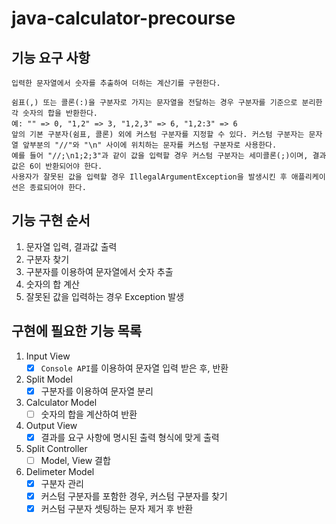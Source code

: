 # java-calculator-precourse

## 기능 요구 사항

```
입력한 문자열에서 숫자를 추출하여 더하는 계산기를 구현한다.

쉼표(,) 또는 콜론(:)을 구분자로 가지는 문자열을 전달하는 경우 구분자를 기준으로 분리한 각 숫자의 합을 반환한다.
예: "" => 0, "1,2" => 3, "1,2,3" => 6, "1,2:3" => 6
앞의 기본 구분자(쉼표, 콜론) 외에 커스텀 구분자를 지정할 수 있다. 커스텀 구분자는 문자열 앞부분의 "//"와 "\n" 사이에 위치하는 문자를 커스텀 구분자로 사용한다.
예를 들어 "//;\n1;2;3"과 같이 값을 입력할 경우 커스텀 구분자는 세미콜론(;)이며, 결과 값은 6이 반환되어야 한다.
사용자가 잘못된 값을 입력할 경우 IllegalArgumentException을 발생시킨 후 애플리케이션은 종료되어야 한다.
```

## 기능 구현 순서
1. 문자열 입력, 결과값 출력
2. 구분자 찾기
3. 구분자를 이용하여 문자열에서 숫자 추출
4. 숫자의 합 계산
5. 잘못된 값을 입력하는 경우 Exception 발생

## 구현에 필요한 기능 목록
1. Input View
   - [X] ```Console API```를 이용하여 문자열 입력 받은 후, 반환  
2. Split Model
   - [X] 구분자를 이용하여 문자열 분리
3. Calculator Model
   - [ ] 숫자의 합을 계산하여 반환
4. Output View
   - [X] 결과를 요구 사항에 명시된 출력 형식에 맞게 출력
5. Split Controller
   - [ ] Model, View 결합
6. Delimeter Model
   - [X] 구분자 관리
   - [X] 커스텀 구분자를 포함한 경우, 커스텀 구분자를 찾기
   - [X] 커스텀 구분자 셋팅하는 문자 제거 후 반환